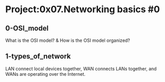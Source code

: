 # Project:0x07.Networking basics #0

## 0-OSI_model

What is the OSI model? & How is the OSI model organized?

## 1-types_of_network

LAN connect local devices together, WAN connects LANs together, and WANs are operating over the Internet.